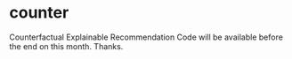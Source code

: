 # counter
Counterfactual Explainable Recommendation
Code will be available before the end on this month. Thanks.
